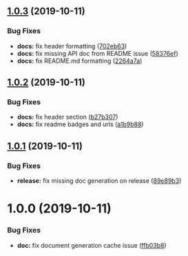 ## [1.0.3](https://github.com/jessling/duration/compare/v1.0.2...v1.0.3) (2019-10-11)


### Bug Fixes

* **docs:** fix header formatting ([702eb63](https://github.com/jessling/duration/commit/702eb6349ffd1b7d619366be18d51e2589070497))
* **docs:** fix missing API doc from README issue ([58376ef](https://github.com/jessling/duration/commit/58376efb325c51a70d8f316d78479cd1f75a3377))
* **docs:** fix README.md formatting ([2264a7a](https://github.com/jessling/duration/commit/2264a7a2187cac989fa59353211c31445b439f09))

## [1.0.2](https://github.com/jessling/duration/compare/v1.0.1...v1.0.2) (2019-10-11)


### Bug Fixes

* **docs:** fix header section ([b27b307](https://github.com/jessling/duration/commit/b27b30717a6e6b605a9629ffec9d10e9a6a8f574))
* **docs:** fix readme badges and urls ([a1b9b88](https://github.com/jessling/duration/commit/a1b9b88a32307cb3bd5c6dcd1ce45956fe3cd23c))

## [1.0.1](https://github.com/jessling/duration/compare/v1.0.0...v1.0.1) (2019-10-11)


### Bug Fixes

* **release:** fix missing doc generation on release ([89e89b3](https://github.com/jessling/duration/commit/89e89b3aadc15a98d0e71be598d4fd8469c6ef57))

# 1.0.0 (2019-10-11)


### Bug Fixes

* **doc:** fix document generation cache issue ([ffb03b8](https://github.com/jessling/duration/commit/ffb03b85164a3fce40686c5d798a44e03df254ef))
